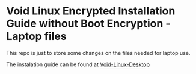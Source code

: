 # Void Linux Encrypted Installation Guide without Boot Encryption - Laptop files

This repo is just to store some changes on the files needed for laptop use.

The instalation guide can be found at [Void-Linux-Desktop
](https://github.com/cleaver-clover/Void-Linux-Desktop)

